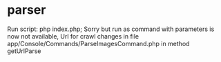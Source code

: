 # parser
Run script: php index.php;
Sorry but run as command with parameters is now not available, Url for crawl changes in file app/Console/Commands/ParseImagesCommand.php in method getUrlParse
